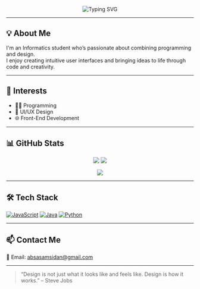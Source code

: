 <p align="center">
  <img src="https://readme-typing-svg.demolab.com?font=Fira+Code&size=30&duration=4000&pause=1000&center=true&width=500&lines=Hi+there!+I'm+Enzokulin;Informatics+Student;UI%2FUX+and+Web+Dev+Enthusiast" alt="Typing SVG" />
</p>

---

## 💡 About Me

I'm an Informatics student who’s passionate about combining programming and design.  
I enjoy creating intuitive user interfaces and bringing ideas to life through code and creativity.

---

## 🎯 Interests

- 👨‍💻 Programming  
- 🎨 UI/UX Design  
- 🌐 Front-End Development  

---

## 📊 GitHub Stats



<p align="center">
  <img src="https://github-readme-stats.vercel.app/api?username=enzw&show_icons=true" />
  <img src="https://github-profile-trophy.vercel.app/?username=enzw&theme=gruvbox&margin-w=10&no-bg=true&no-frame=true" />
</p>

<p align="center">
  <img src="https://streak-stats.demolab.com?user=enzw&theme=tokyonight&hide_border=true" />
</p>

---

## 🛠 Tech Stack

[![JavaScript](https://img.shields.io/badge/-JavaScript-F7DF1E?style=flat&logo=javascript&logoColor=black)](https://developer.mozilla.org/en-US/docs/Web/JavaScript)
[![Java](https://img.shields.io/badge/-Java-007396?style=flat&logo=java&logoColor=white)](https://developer.mozilla.org/en-US/docs/Glossary/Java)
[![Python](https://img.shields.io/badge/-Python-3776AB?style=flat&logo=python&logoColor=white)](https://developer.mozilla.org/en-US/docs/Glossary/Python)

---

## 📫 Contact Me

📧 Email: [absasamsidan@gmail.com](mailto:absasamsidan@gmail.com)

---

> “Design is not just what it looks like and feels like. Design is how it works.” – Steve Jobs
